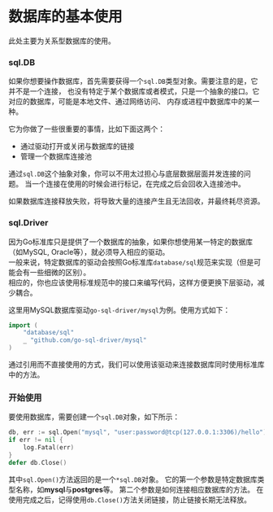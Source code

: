 # 数据库的基本使用
此处主要为关系型数据库的使用。


### sql.DB
如果你想要操作数据库，首先需要获得一个`sql.DB`类型对象。需要注意的是，它并不是一个连接，
也没有特定于某个数据库或者模式，只是一个抽象的接口。它对应的数据库，可能是本地文件、通过网络访问、
内存或进程中数据库中的某一种。

它为你做了一些很重要的事情，比如下面这两个：   
* 通过驱动打开或关闭与数据库的链接
* 管理一个数据库连接池

通过`sql.DB`这个抽象对象，你可以不用太过担心与底层数据层面并发连接的问题。
当一个连接在使用的时候会进行标记，在完成之后会回收入连接池中。

如果数据库连接释放失败，将导致大量的连接产生且无法回收，并最终耗尽资源。

### sql.Driver
因为Go标准库只是提供了一个数据库的抽象，如果你想使用某一特定的数据库（如MySQL, Oracle等），就必须导入相应的驱动。   
一般来说，特定数据库的驱动会按照Go标准库`database/sql`规范来实现（但是可能会有一些细微的区别）。   
相应的，你也应该使用标准规范中的接口来编写代码，这样方便更换下层驱动，减少耦合。   

这里用MySQL数据库驱动`go-sql-driver/mysql`为例。使用方式如下：   
```go
import (
	"database/sql"
	_ "github.com/go-sql-driver/mysql"
)
```
通过引用而不直接使用的方式，我们可以使用该驱动来连接数据库同时使用标准库中的方法。

### 开始使用
要使用数据库，需要创建一个`sql.DB`对象，如下所示：
```go
db, err := sql.Open("mysql", "user:password@tcp(127.0.0.1:3306)/hello")
if err != nil {
	log.Fatal(err)
}
defer db.Close()
```
其中`sql.Open()`方法返回的是一个`*sql.DB`对象。
它的第一个参数是特定数据库类型名称，如**mysql**与**postgres**等。
第二个参数是如何连接相应数据库的方法。
在使用完成之后，记得使用`db.Close()`方法关闭链接，防止链接长期无法释放。



